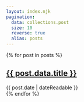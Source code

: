 ```yaml
---
layout: index.njk
pagination:
  data: collections.post
  size: 10
  reverse: true
  alias: posts
---
```

{% for post in posts %}
  <article>
    <h1>
      <a href="{{ post.url | url }}">{{ post.data.title }}</a>
    </h1>
    <time datetime="{{ post.date }}">{{ post.date | dateReadable }}</time>
  </article>
{% endfor %}